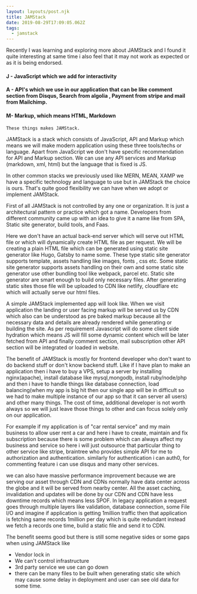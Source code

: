 ```yaml
---
layout: layouts/post.njk
title: JAMStack
date: 2019-08-29T17:09:05.062Z
tags:
  - jamstack
---
```

Recently I was learning and exploring more about JAMStack and I found it quite interesting at same time i also feel that it may not work as expected or as it is being endorsed.

#### J - JavaScript which we add for interactivity

#### A - API's which we use in our application that can be like comment section from Disqus, Search from algolia , Payment from stripe and mail from  Mailchimp.

#### M- Markup, which means HTML, Markdown
```
These things makes JAMStack.
```

JAMStack is a stack which consists of JavaScript, API and Markup which means we will make modern application using these three tools/techs or language. 
Apart from JavaScript we don't have specific recommendation for API and Markup section. We can use any API services and Markup (markdown, xml, html) but the language that is fixed is JS. 

In other common stacks we previously used like MERN, MEAN, XAMP we have a specific technology and language to use but in JAMStack the choice is ours.
That's quite good flexibility we can have when we adopt or implement JAMStack.

First of all JAMStack is not controlled by any one or organization. It is just a architectural pattern or practice which got a name. Developers from different community came up with an idea to give it a name like from SPA, Static site generator, build tools, and Faas.
 
Here we don't have an actual back-end server which will serve out HTML file or which will dynamically create HTML file as per request. We will be creating a plain HTML file which can be generated using static site generator like Hugo, Gatsby to name some. These type  static site generator supports template, assets handling like images, fonts , css etc. Some static site generator supports assets handling on their own and some static site generator use other bundling tool like webpack, parcel etc. Static site generator are smart enough to build only necessary files. After generating static sites those file will be uploaded to CDN like netlify, cloudflare etc which will actually serve our html files. 

A simple JAMStack implemented app will look like. 
When we visit application the landing or user facing markup will be served us by CDN which also can be understood as pre baked markup because all the necessary data and details are already rendered while generating or building the site. As per requirement Javascript will do some client side hydration which means JS will fill some dynamic content which will be later fetched from API and finally comment section, mail subscription other API section will be integrated or loaded in website.

The benefit of JAMStack is mostly for frontend developer who don't want to do backend stuff or don't know backend stuff. Like if I have plan to make an application then i have to buy a VPS, setup a server by installing nginx(apache), install database like mysql,mongodb, install ruby/node/php and then i have to handle things like database connection, load balancing(when my app is big hit then our single app will be in difficult so we had to make multiple instance of our app so that it can server all users) and other many things. The cost of time, additional developer is not worth always so we will just leave those things to other and can focus solely only on our application.

For example if my application is of "car rental service" and my main business to allow user rent a car and here i have to create, maintain and fix subscription because there is some problem which can always affect my business and service so here i will just outsource that particular thing to other service like stripe, braintree who provides simple API for me to authorization and authentication. similarly for authentication i can auth0, for commenting feature i can use disqus and many other services.

 
we can also have massive performance improvement because we are serving our asset through CDN and CDNs normally have data center across the globe and it will be served from nearby center. All the asset caching, invalidation and updates will be done by our CDN and CDN have less downtime records which means less SPOF.
In legacy application a request goes through multiple layers like validation, database connection, some File  I/O and imagine if application is getting 1million traffic then that application is fetching same records 1million per day which is quite redundant instead we fetch a records one time, build a static file and send it to CDN.


The benefit seems good but there is still some negative sides or some gaps when using JAMStack like
- Vendor lock in
- We can't control infrastructure
- 3rd party service we use can go down
- there can be many files to be built when generating static site which may cause some delay in deployment and user can see old data for some time.



